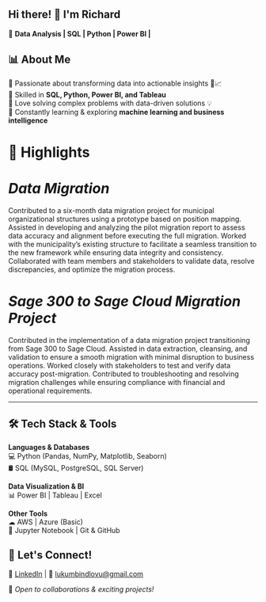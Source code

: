 ## Hi there! 👋 I'm Richard  
🚀 **Data Analysis | SQL | Python | Power BI |**  

## 📊 **About Me**
🔹 Passionate about transforming data into actionable insights 🔎📈  
🔹 Skilled in **SQL, Python, Power BI, and Tableau**  
🔹 Love solving complex problems with data-driven solutions 💡  
🔹 Constantly learning & exploring **machine learning and business intelligence**  

# 🤝 **Highlights**  
# *Data Migration*
Contributed to a six-month data migration project for municipal organizational structures using a prototype based on position mapping. Assisted in developing and analyzing the pilot migration report to assess data accuracy and alignment before executing the full migration. Worked with the municipality’s existing structure to facilitate a seamless transition to the new framework while ensuring data integrity and consistency. Collaborated with team members and stakeholders to validate data, resolve discrepancies, and optimize the migration process. 

# *Sage 300 to Sage Cloud Migration Project*
Contributed in the implementation of a data migration project transitioning from Sage 300 to Sage Cloud. Assisted in data extraction, cleansing, and validation to ensure a smooth migration with minimal disruption to business operations. Worked closely with stakeholders to test and verify data accuracy post-migration. Contributed to troubleshooting and resolving migration challenges while ensuring compliance with financial and operational requirements.

---  

## 🛠 **Tech Stack & Tools**  

**Languages & Databases**  
💻 Python (Pandas, NumPy, Matplotlib, Seaborn)  
🛢 SQL (MySQL, PostgreSQL, SQL Server)  

**Data Visualization & BI**  
📊 Power BI | Tableau | Excel  

**Other Tools**  
☁ AWS | Azure (Basic)  
📂 Jupyter Notebook | Git & GitHub  

## 📢 **Let's Connect!**  
🔗 [LinkedIn](https://www.linkedin.com/in/richard-lukumbi-ndlovu) | 📩 lukumbindlovu@gmail.com

🚀 *Open to collaborations & exciting projects!*
